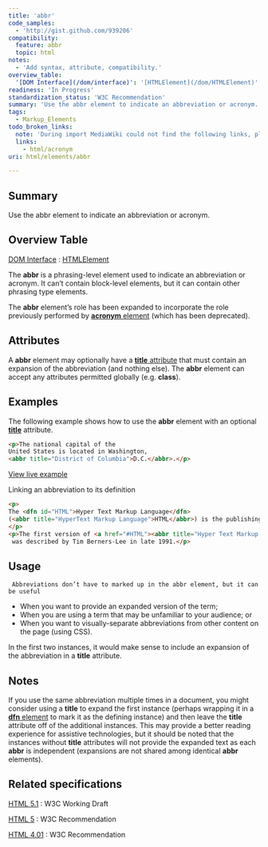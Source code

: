 ```yaml
---
title: 'abbr'
code_samples:
  - 'http://gist.github.com/939206'
compatibility:
  feature: abbr
  topic: html
notes:
  - 'Add syntax, attribute, compatibility.'
overview_table:
  '[DOM Interface](/dom/interface)': '[HTMLElement](/dom/HTMLElement)'
readiness: 'In Progress'
standardization_status: 'W3C Recommendation'
summary: 'Use the abbr element to indicate an abbreviation or acronym.'
tags:
  - Markup_Elements
todo_broken_links:
  note: 'During import MediaWiki could not find the following links, please fix and adjust this list.'
  links:
    - html/acronym
uri: html/elements/abbr

---
```

## Summary

Use the abbr element to indicate an abbreviation or acronym.

## Overview Table

[DOM Interface](/dom/interface)
:   [HTMLElement](/dom/HTMLElement)

The **abbr** is a phrasing-level element used to indicate an abbreviation or acronym. It can’t contain block-level elements, but it can contain other phrasing type elements.

The **abbr** element’s role has been expanded to incorporate the role previously performed by [**acronym** element](/w/index.php?title=html/acronym&action=edit&redlink=1) (which has been deprecated).

## Attributes

A **abbr** element may optionally have a [**title** attribute](/html/attributes/title) that must contain an expansion of the abbreviation (and nothing else). The **abbr** element can accept any attributes permitted globally (e.g. **class**).

## Examples

The following example shows how to use the **abbr** element with an optional [**title**](/html/attributes/title) attribute.

``` html
<p>The national capital of the
United States is located in Washington,
<abbr title="District of Columbia">D.C.</abbr>.</p>
```

[View live example](http://gist.github.com/939206)

Linking an abbreviation to its definition

``` html
<p>
The <dfn id="HTML">Hyper Text Markup Language</dfn>
(<abbr title="HyperText Markup Language">HTML</abbr>) is the publishing language of the World Wide Web.
</p>
<p>The first version of <a href="#HTML"><abbr title="Hyper Text Markup Language">HTML</abbr></a>
 was described by Tim Berners-Lee in late 1991.</p>
```

## Usage

     Abbreviations don’t have to marked up in the abbr element, but it can be useful

-   When you want to provide an expanded version of the term;
-   When you are using a term that may be unfamiliar to your audience; or
-   When you want to visually-separate abbreviations from other content on the page (using CSS).

In the first two instances, it would make sense to include an expansion of the abbreviation in a **title** attribute.

## Notes

If you use the same abbreviation multiple times in a document, you might consider using a **title** to expand the first instance (perhaps wrapping it in a [**dfn** element](/html/elements/dfn) to mark it as the defining instance) and then leave the **title** attribute off of the additional instances. This may provide a better reading experience for assistive technologies, but it should be noted that the instances without **title** attributes will not provide the expanded text as each **abbr** is independent (expansions are not shared among identical **abbr** elements).

## Related specifications

[HTML 5.1](http://www.w3.org/TR/html51/text-level-semantics.html#the-abbr-element)
:   W3C Working Draft

[HTML 5](http://www.w3.org/TR/html5/text-level-semantics.html#the-abbr-element)
:   W3C Recommendation

[HTML 4.01](http://www.w3.org/TR/html401/struct/text.html#edef-ABBR)
:   W3C Recommendation

